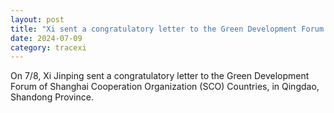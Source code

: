 ```yaml
---
layout: post
title: "Xi sent a congratulatory letter to the Green Development Forum of Shanghai Cooperation Organization (SCO) Countries"
date: 2024-07-09
category: tracexi
---
```


On 7/8, Xi Jinping sent a congratulatory letter to the Green Development Forum of Shanghai Cooperation Organization (SCO) Countries, in Qingdao, Shandong Province.